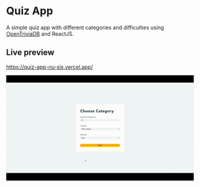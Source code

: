 # Quiz App

A simple quiz app with different categories and difficulties using [OpenTriviaDB](https://opentdb.com/api_config.php) and ReactJS.

## Live preview

https://quiz-app-nu-six.vercel.app/

![Quiz App](public/Quiz.gif)
